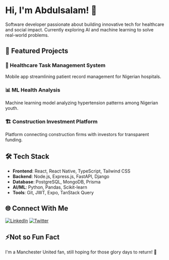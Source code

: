 # Hi, I'm Abdulsalam! 👋

Software developer passionate about building innovative tech for healthcare and social impact. Currently exploring AI and machine learning to solve real-world problems.

## 🚀 Featured Projects

### 🏥 Healthcare Task Management System
Mobile app streamlining patient record management for Nigerian hospitals.

### 📊 ML Health Analysis
Machine learning model analyzing hypertension patterns among Nigerian youth.

### 🏗️ Construction Investment Platform
Platform connecting construction firms with investors for transparent funding.

## 🛠️ Tech Stack
* **Frontend**: React, React Native, TypeScript, Tailwind CSS
* **Backend**: Node.js, Express.js, FastAPI, Django
* **Database**: PostgreSQL, MongoDB, Prisma
* **AI/ML**: Python, Pandas, Scikit-learn
* **Tools**: Git, JWT, Expo, TanStack Query

## 🌐 Connect With Me
[![LinkedIn](https://img.shields.io/badge/LinkedIn-0077B5?style=for-the-badge&logo=linkedin&logoColor=white)](www.linkedin.com/in/abdulsalam-akinsanya-07bb9a247/)
[![Twitter](https://img.shields.io/badge/Twitter-1DA1F2?style=for-the-badge&logo=twitter&logoColor=white)](x.com/abdul_codes)

## ⚡Not so Fun Fact
I'm a Manchester United fan, still hoping for those glory days to return! 🔴



